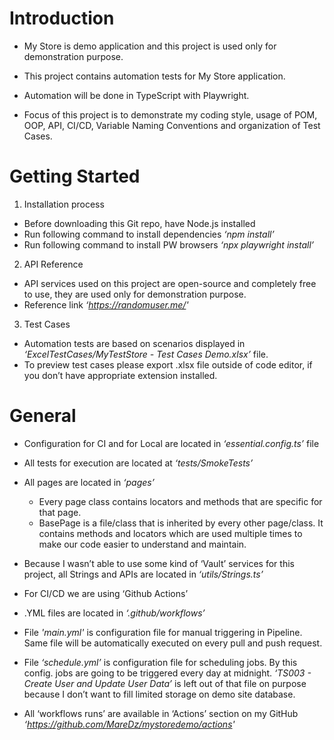 # Introduction

- My Store is demo application and this project is used only for demonstration purpose.
- This project contains automation tests for My Store application.
- Automation will be done in TypeScript with Playwright.

- Focus of this project is to demonstrate my coding style, usage of POM, OOP, API, CI/CD, Variable Naming Conventions and organization of Test Cases.



# Getting Started

1. Installation process 
- Before downloading this Git repo, have Node.js installed
- Run following command to install dependencies *‘npm install’*
- Run following command to install PW browsers *‘npx playwright install’*

2. API Reference
- API services used on this project are open-source and completely free to use, they are used only for demonstration purpose.
- Reference link *‘https://randomuser.me/'*

3. Test Cases
- Automation tests are based on scenarios displayed in *‘ExcelTestCases/MyTestStore - Test Cases Demo.xlsx’* file.
- To preview test cases please export .xlsx file outside of code editor, if you don’t have appropriate extension installed.



# General 

- Configuration for CI and for Local are located in *‘essential.config.ts’* file

- All tests for execution are located at *‘tests/SmokeTests’*

- All pages are located in *‘pages’*
  - Every page class contains locators and methods that are specific for that page.
  - BasePage is a file/class that is inherited by every other page/class. It contains methods and locators which are used multiple times to make our code easier to understand and maintain.

 - Because I wasn’t able to use some kind of ‘Vault’ services for this project, all Strings and APIs are located in *‘utils/Strings.ts’*

- For CI/CD we are using ‘Github Actions’
- .YML files are located in *‘.github/workflows’* 
- File *'main.yml'* is configuration file for manual triggering in Pipeline. Same file will be automatically executed on every pull and push request.
- File *‘schedule.yml’* is configuration file for scheduling jobs. By this config. jobs are going to be triggered every day at midnight. *‘TS003 - Create User and Update User Data’* is left out of that file on purpose because I don’t want to fill limited storage on demo site database. 
- All ‘workflows runs’ are available in ‘Actions’ section on my GitHub *‘https://github.com/MareDz/mystoredemo/actions'*

